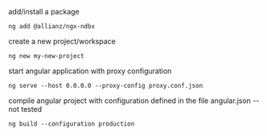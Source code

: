 add/install a package
```
ng add @allianz/ngx-ndbx
```

create a new project/workspace
```
ng new my-new-project
```

start angular application with proxy configuration
```
ng serve --host 0.0.0.0 --proxy-config proxy.conf.json
```
compile angular project with configuration defined in the file angular.json -- not tested
```
ng build --configuration production
```
